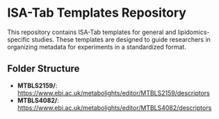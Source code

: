 # ISA-Tab Templates Repository

This repository contains ISA-Tab templates for general and lipidomics-specific studies. These templates are designed to guide researchers in organizing metadata for experiments in a standardized format.

## Folder Structure
- **MTBLS2159/**: https://www.ebi.ac.uk/metabolights/editor/MTBLS2159/descriptors
- **MTBLS4082/**: https://www.ebi.ac.uk/metabolights/editor/MTBLS4082/descriptors
